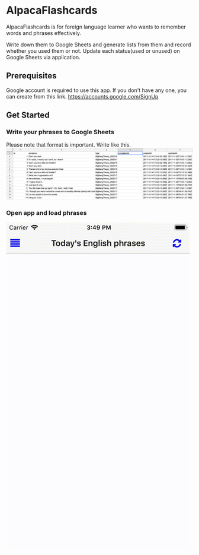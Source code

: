 # AlpacaFlashcards

AlpacaFlashcards is for foreign language learner who wants to remember words and phrases effectively.

Write down them to Google Sheets and generate lists from them and record whether you used them or not.
Update each status(used or unused) on Google Sheets via application.

## Prerequisites

Google account is required to use this app.
If you don't have any one, you can create from this link.
https://accounts.google.com/SignUp

## Get Started

### Write your phrases to Google Sheets

Please note that format is important.
Write like this.
![Google Sheet format](/AlpacaFlashcards_Readme.png)

### Open app and load phrases

![Load phrases](/appvideo.gif)